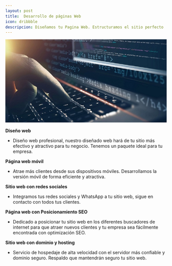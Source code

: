 ```yaml
---
layout: post
title:  Desarrollo de páginas Web
icon: dribbble
descripcion: Diseñamos tu Pagina Web. Estructuramos el sitio perfecto
---
```


<img src="\assets\img\slide\desarrollo-web.jpg" class="img-fluid" alt="Responsive image">

**Diseño web**
* Diseño web profesional, nuestro diseñado web hará de tu sitio más efectivo y atractivo para tu negocio. Tenemos un paquete ideal para tu empresa.

**Página web móvil**
* Atrae más clientes desde sus dispositivos móviles. Desarrollamos la versión móvil de forma eficiente y atractiva.

**Sitio web con redes sociales**
* Integramos tus redes sociales y WhatsApp a tu sitio web, sigue en contacto con todos tus clientes.

**Página web con Posicionamiento SEO**
* Dedicado a posicionar tu sitio web en los diferentes buscadores de internet para que atraer nuevos clientes y tu empresa sea fácilmente encontrada con optimización SEO.

**Sitio web con dominio y hosting**
* Servicio de hospedaje de alta velocidad con el servidor más confiable y dominio seguro. Respaldo que mantendrán seguro tu sitio web.
